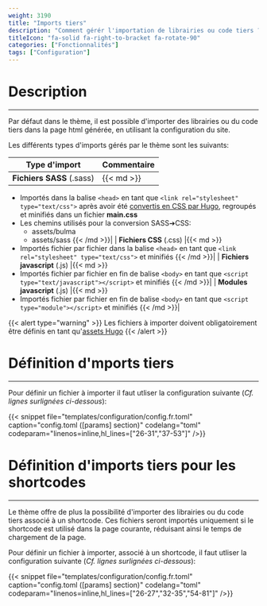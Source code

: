 ```yaml
---
weight: 3190
title: "Imports tiers"
description: "Comment gérér l'importation de librairies ou code tiers ?"
titleIcon: "fa-solid fa-right-to-bracket fa-rotate-90"
categories: ["Fonctionnalités"]
tags: ["Configuration"]
---
```


# Description
---

Par défaut dans le thème, il est possible d'importer des librairies ou du code tiers dans la page html générée, en utilisant la configuration du site.

Les différents types d'imports gérés par le thème sont les suivants:

| Type d'import | Commentaire |
| ------------- | ----------- |
| **Fichiers SASS** (.sass) |{{< md >}}
* Importés dans la balise `<head>` en tant que `<link rel="stylesheet" type="text/css">` après avoir été [convertis en CSS par Hugo](https://gohugo.io/hugo-pipes/scss-sass/), regroupés et minifiés dans un fichier **main.css**
* Les chemins utilisés pour la conversion SASS➔CSS:
    * assets/bulma
    * assets/sass
{{< /md >}}|
| **Fichiers CSS** (.css) |{{< md >}}
* Importés fichier par fichier dans la balise `<head>` en tant que `<link rel="stylesheet" type="text/css">` et minifiés
{{< /md >}}|
| **Fichiers javascript** (.js) |{{< md >}}
* Importés fichier par fichier en fin de balise `<body>` en tant que `<script type="text/javascript"></script>` et minifiés
{{< /md >}}|
| **Modules javascript** (.js) |{{< md >}}
* Importés fichier par fichier en fin de balise `<body>` en tant que `<script type="module"></script>` et minifiés
{{< /md >}}|

{{< alert type="warning" >}}
Les fichiers à importer doivent obligatoirement être définis en tant qu'[assets Hugo](https://gohugo.io/hugo-pipes/introduction/#asset-directory)
{{< /alert >}}

# Définition d'mports tiers
---

Pour définir un fichier à importer il faut utliser la configuration suivante (*Cf. lignes surlignées ci-dessous*):

{{< snippet
    file="templates/configuration/config.fr.toml"
    caption="config.toml ([params] section)"
    codelang="toml"
    codeparam="linenos=inline,hl_lines=[\"26-31\",\"37-53\"]"
/>}}

# Définition d'imports tiers pour les shortcodes
---

Le thème offre de plus la possibilité d'importer des librairies ou du code tiers associé à un shortcode. Ces fichiers seront importés uniquement si le shortcode est utilisé dans la page courante, réduisant ainsi le temps de chargement de la page.

Pour définir un fichier à importer, associé à un shortcode, il faut utliser la configuration suivante (*Cf. lignes surlignées ci-dessous*):

{{< snippet
    file="templates/configuration/config.fr.toml"
    caption="config.toml ([params] section)"
    codelang="toml"
    codeparam="linenos=inline,hl_lines=[\"26-27\",\"32-35\",\"54-81\"]"
/>}}
